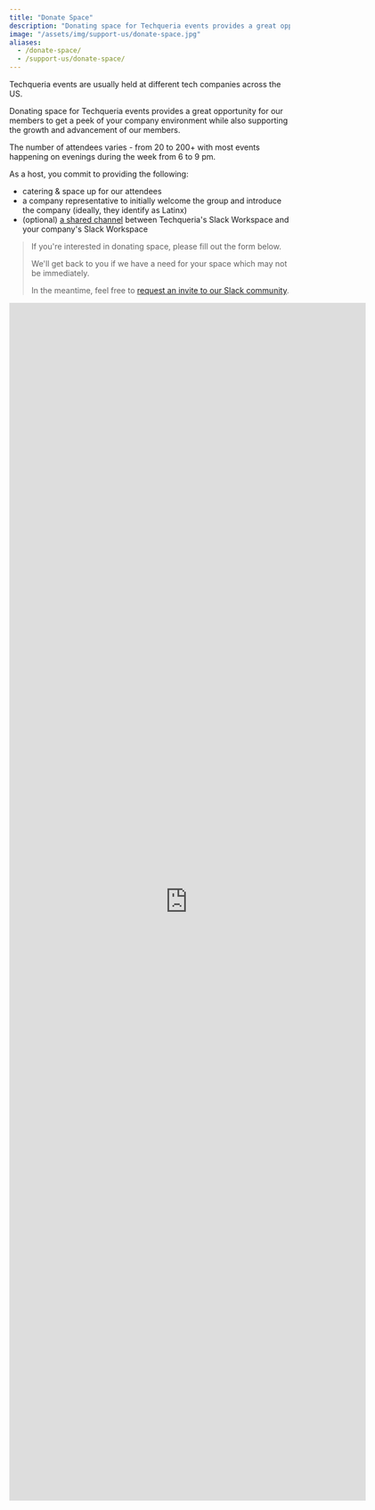 ```yaml
---
title: "Donate Space"
description: "Donating space for Techqueria events provides a great opportunity for our members to get a peek of your company environment while also supporting the growth and advancement of our members."
image: "/assets/img/support-us/donate-space.jpg"
aliases:
  - /donate-space/
  - /support-us/donate-space/
---
```


Techqueria events are usually held at different tech companies across the US.

Donating space for Techqueria events provides a great opportunity for our members to get a peek of your company environment while also supporting the growth and advancement of our members.

The number of attendees varies - from 20 to 200+ with most events happening on evenings during the week from 6 to 9 pm.

As a host, you commit to providing the following:

- catering & space up for our attendees
- a company representative to initially welcome the group and introduce the company (ideally, they identify as Latinx)
- (optional) [a shared channel](https://get.slack.help/hc/en-us/articles/115004151203-Create-shared-channels-on-a-workspace-beta-) between Techqueria's Slack Workspace and your company's Slack Workspace

> If you're interested in donating space, please fill out the form below.
>
> We'll get back to you if we have a need for your space which may not be immediately.
>
> In the meantime, feel free to [request an invite to our Slack community](/slack).

<iframe src="https://docs.google.com/forms/d/e/1FAIpQLScTcE8jExp3r-dy2m6ox1DScUgwhm8xCv_pMzLLQ5KWCLg5cA/viewform?embedded=true" width="640" height="2150" frameborder="0" marginheight="0" marginwidth="0" style="height:2150px !important;">Loading…</iframe>
